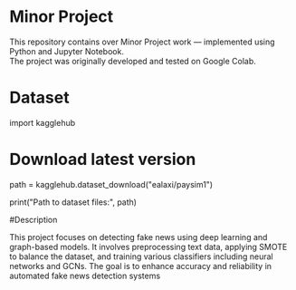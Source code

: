 # Minor Project

This repository contains over Minor Project work — implemented using Python and Jupyter Notebook.  
The project was originally developed and tested on Google Colab.

# Dataset
import kagglehub

# Download latest version
path = kagglehub.dataset_download("ealaxi/paysim1")

print("Path to dataset files:", path)

#Description

This project focuses on detecting fake news using deep learning and graph-based models. It involves preprocessing text data, applying SMOTE to balance the dataset, and training various classifiers including neural networks and GCNs. The goal is to enhance accuracy and reliability in automated fake news detection systems
